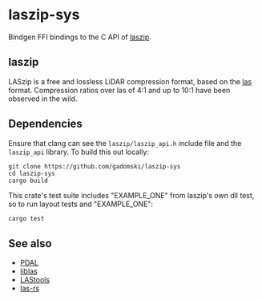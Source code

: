 # laszip-sys

Bindgen FFI bindings to the C API of [laszip](https://www.laszip.org/).

## laszip

LASzip is a free and lossless LiDAR compression format, based on the [las](https://www.asprs.org/committee-general/laser-las-file-format-exchange-activities.html) format.
Compression ratios over las of 4:1 and up to 10:1 have been observed in the wild.

## Dependencies

Ensure that clang can see the `laszip/laszip_api.h` include file and the `laszip_api` library.
To build this out locally:

```
git clone https://github.com/gadomski/laszip-sys
cd laszip-sys
cargo build
```

This crate's test suite includes "EXAMPLE_ONE" from laszip's own dll test, so to run layout tests and "EXAMPLE_ONE":

```bash
cargo test
```

## See also

- [PDAL](https://www.pdal.io/)
- [liblas](https://www.liblas.org/)
- [LAStools](https://rapidlasso.com/lastools/)
- [las-rs](https://github.com/gadomski/las-rs)
